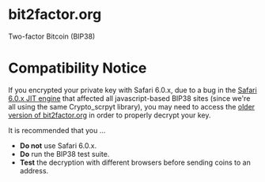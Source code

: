 bit2factor.org
==============

Two-factor Bitcoin (BIP38)


Compatibility Notice
====================

If you encrypted your private key with Safari 6.0.x, due to a bug in the [Safari 6.0.x JIT engine](https://stackoverflow.com/questions/13147026/disabling-jit-in-safari-6-to-workaround-severe-javascript-jit-bugs) that affected all javascript-based BIP38 sites (since we're all using the same Crypto_scrpyt library), you may need to access the [older version of bit2factor.org](git-commit-1825396c333f95422c16a60ce560022ac111449f.html) in order to properly decrypt your key.


It is recommended that you ...
* **Do not** use Safari 6.0.x.
* **Do** run the BIP38 test suite.
* **Test** the decryption with different browsers before sending coins to an address.